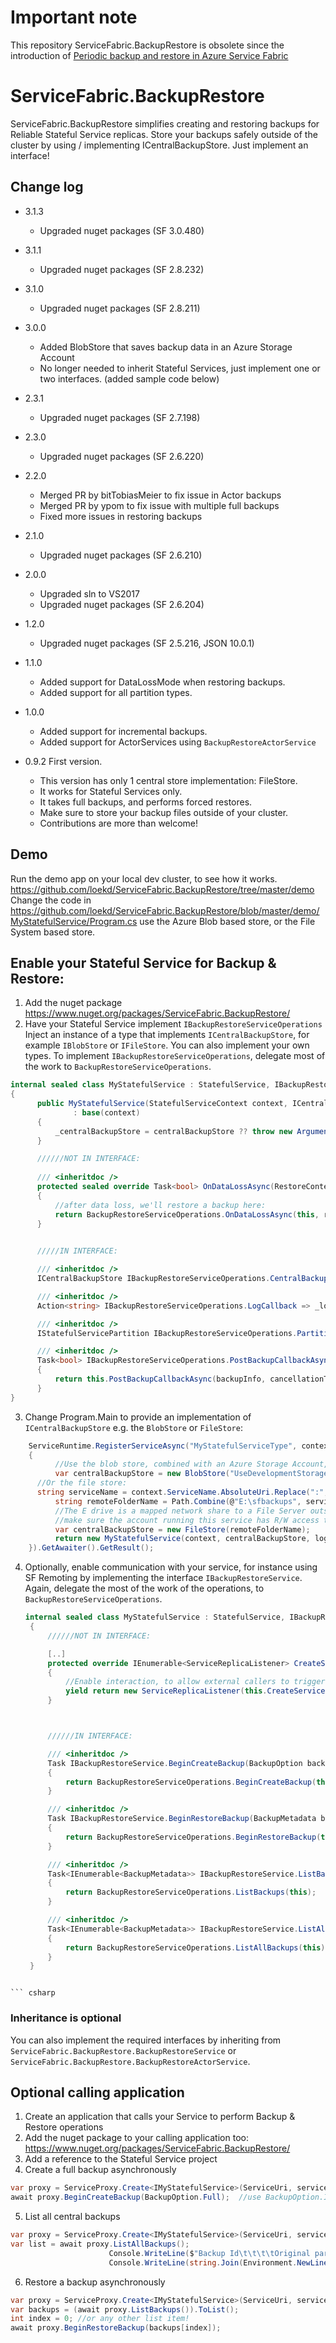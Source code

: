 # Important note
This repository ServiceFabric.BackupRestore is obsolete since the introduction of
[Periodic backup and restore in Azure Service Fabric](https://docs.microsoft.com/en-us/azure/service-fabric/service-fabric-backuprestoreservice-quickstart-azurecluster#prerequisites)

# ServiceFabric.BackupRestore
ServiceFabric.BackupRestore simplifies creating and restoring backups for Reliable Stateful Service replicas. Store your backups safely outside of the cluster by using / implementing ICentralBackupStore.
Just implement an interface!

## Change log



- 3.1.3
	- Upgraded nuget packages (SF 3.0.480) 

- 3.1.1
	- Upgraded nuget packages (SF 2.8.232)

- 3.1.0
	- Upgraded nuget packages (SF 2.8.211)

- 3.0.0
	- Added BlobStore that saves backup data in an Azure Storage Account
	- No longer needed to inherit Stateful Services, just implement one or two interfaces. (added sample code below)

- 2.3.1 
	- Upgraded nuget packages (SF 2.7.198)

- 2.3.0
	- Upgraded nuget packages (SF 2.6.220)

- 2.2.0
	- Merged PR by bitTobiasMeier to fix issue in Actor backups
	- Merged PR by ypom to fix issue with multiple full backups
	- Fixed more issues in restoring backups 

- 2.1.0
	- Upgraded nuget packages (SF 2.6.210)

- 2.0.0
	- Upgraded sln to VS2017
	- Upgraded nuget packages (SF 2.6.204)

- 1.2.0
	- Upgraded nuget packages (SF 2.5.216, JSON 10.0.1)

- 1.1.0 
	- Added support for DataLossMode when restoring backups.
	- Added support for all partition types.

- 1.0.0 
	- Added support for incremental backups.
	- Added support for ActorServices using `BackupRestoreActorService`

- 0.9.2 First version. 
  - This version has only 1 central store implementation: FileStore.
  - It works for Stateful Services only.
  - It takes full backups, and performs forced restores.
  - Make sure to store your backup files outside of your cluster. 
  - Contributions are more than welcome! 

## Demo
Run the demo app on your local dev cluster, to see how it works.
https://github.com/loekd/ServiceFabric.BackupRestore/tree/master/demo
Change the code in https://github.com/loekd/ServiceFabric.BackupRestore/blob/master/demo/MyStatefulService/Program.cs use the Azure Blob based store, or the File System based store.

## Enable your Stateful Service for Backup & Restore:

1. Add the nuget package https://www.nuget.org/packages/ServiceFabric.BackupRestore/
2. Have your Stateful Service implement ```IBackupRestoreServiceOperations``` 
 Inject an instance of a type that implements `ICentralBackupStore`, for example `IBlobStore` or `IFileStore`. You can also implement your own types.
 To implement ```IBackupRestoreServiceOperations```, delegate most of the work to `BackupRestoreServiceOperations`.

  ``` csharp
  internal sealed class MyStatefulService : StatefulService, IBackupRestoreServiceOperations, IMyStatefulService
  {
		public MyStatefulService(StatefulServiceContext context, ICentralBackupStore centralBackupStore, Action<string> logCallback) 
				: base(context)
		{
			_centralBackupStore = centralBackupStore ?? throw new ArgumentNullException(nameof(centralBackupStore));
		}

		//////NOT IN INTERFACE:
		
		/// <inheritdoc />
        protected sealed override Task<bool> OnDataLossAsync(RestoreContext restoreCtx, CancellationToken cancellationToken)
        {
            //after data loss, we'll restore a backup here:
            return BackupRestoreServiceOperations.OnDataLossAsync(this, restoreCtx, cancellationToken);
        }

		
		/////IN INTERFACE: 

		/// <inheritdoc />
		ICentralBackupStore IBackupRestoreServiceOperations.CentralBackupStore => _centralBackupStore;

        /// <inheritdoc />
        Action<string> IBackupRestoreServiceOperations.LogCallback => _logCallback;

        /// <inheritdoc />
        IStatefulServicePartition IBackupRestoreServiceOperations.Partition => Partition;

        /// <inheritdoc />
        Task<bool> IBackupRestoreServiceOperations.PostBackupCallbackAsync(BackupInfo backupInfo, CancellationToken cancellationToken)
        {
            return this.PostBackupCallbackAsync(backupInfo, cancellationToken);
        }
  }
  ```
3. Change Program.Main to provide an implementation of ```ICentralBackupStore``` e.g. the `BlobStore` or `FileStore`:

``` csharp
    ServiceRuntime.RegisterServiceAsync("MyStatefulServiceType", context =>
    {       
          //Use the blob store, combined with an Azure Storage Account, or the Storage Emulator for testing.	 
      	  var centralBackupStore = new BlobStore("UseDevelopmentStorage=true", serviceName);
	  //Or the file store:
	  string serviceName = context.ServiceName.AbsoluteUri.Replace(":", string.Empty).Replace("/", "-");
          string remoteFolderName = Path.Combine(@"E:\sfbackups", serviceName);
          //The E drive is a mapped network share to a File Server outside of the cluster here.
          //make sure the account running this service has R/W access to that location.
          var centralBackupStore = new FileStore(remoteFolderName);
          return new MyStatefulService(context, centralBackupStore, log => ServiceEventSource.Current.ServiceMessage(context, log)); 
    }).GetAwaiter().GetResult();
```  
   
4. Optionally, enable communication with your service, for instance using SF Remoting by implementing the interface `IBackupRestoreService`.
Again, delegate the most of the work of the operations, to `BackupRestoreServiceOperations`.

   ``` csharp
   internal sealed class MyStatefulService : StatefulService, IBackupRestoreServiceOperations, IMyStatefulService, IBackupRestoreService
    {
		//////NOT IN INTERFACE:

		[..]
  		protected override IEnumerable<ServiceReplicaListener> CreateServiceReplicaListeners()
		{
			//Enable interaction, to allow external callers to trigger backups and restores, by using Service Remoting through IBackupRestoreService
			yield return new ServiceReplicaListener(this.CreateServiceRemotingListener, BackupRestoreService.BackupRestoreServiceEndpointName);
		}



		//////IN INTERFACE:

		/// <inheritdoc />
        Task IBackupRestoreService.BeginCreateBackup(BackupOption backupOption)
        {
            return BackupRestoreServiceOperations.BeginCreateBackup(this, backupOption);
        }

        /// <inheritdoc />
        Task IBackupRestoreService.BeginRestoreBackup(BackupMetadata backupMetadata, DataLossMode dataLossMode)
        {
            return BackupRestoreServiceOperations.BeginRestoreBackup(this, backupMetadata, dataLossMode);
        }

        /// <inheritdoc />
        Task<IEnumerable<BackupMetadata>> IBackupRestoreService.ListBackups()
        {
            return BackupRestoreServiceOperations.ListBackups(this);
        }

        /// <inheritdoc />
        Task<IEnumerable<BackupMetadata>> IBackupRestoreService.ListAllBackups()
        {
            return BackupRestoreServiceOperations.ListAllBackups(this);
        }
    }
```

``` csharp
```

### Inheritance is optional

You can also implement the required interfaces by inheriting from `ServiceFabric.BackupRestore.BackupRestoreService` or `ServiceFabric.BackupRestore.BackupRestoreActorService`.

  
## Optional calling application

1. Create an application that calls your Service to perform Backup & Restore operations
2. Add the nuget package to your calling application too:  https://www.nuget.org/packages/ServiceFabric.BackupRestore/
3. Add a reference to the Stateful Service project
4. Create a full backup asynchronously

  ``` csharp
  var proxy = ServiceProxy.Create<IMyStatefulService>(ServiceUri, servicePartitionKey);
  await proxy.BeginCreateBackup(BackupOption.Full);  //use BackupOption.Incremental for incremental backup
  ```
5. List all central backups
 
  ``` csharp
  var proxy = ServiceProxy.Create<IMyStatefulService>(ServiceUri, servicePartitionKey);
  var list = await proxy.ListAllBackups();
						Console.WriteLine($"Backup Id\t\t\t\tOriginal partition");
						Console.WriteLine(string.Join(Environment.NewLine, list.Select(data => $"             {data.BackupId}\t{data.OriginalServicePartitionId}")));
  ```
6. Restore a backup asynchronously
 
  ``` csharp
  var proxy = ServiceProxy.Create<IMyStatefulService>(ServiceUri, servicePartitionKey);
  var backups = (await proxy.ListBackups()).ToList();
  int index = 0; //or any other list item!
  await proxy.BeginRestoreBackup(backups[index]);
  ```
